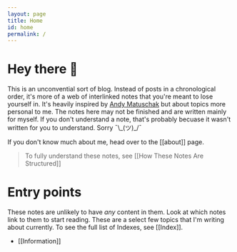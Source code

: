 ```yaml
---
layout: page
title: Home
id: home
permalink: /
---
```


# Hey there 👋

This is an unconvential sort of blog. Instead of posts in a chronological order, it's more of a web of interlinked notes that you're meant to lose yourself in. It's heavily inspired by [Andy Matuschak](https://notes.andymatuschak.org/) but about topics more personal to me. The notes here may not be finished and are written mainly for myself. If you don't understand a note, that's probably becuase it wasn't written for you to understand. Sorry ¯\\\_(ツ)\_/¯

If you don't know much about me, head over to the [[about]] page.

> To fully understand these notes, see [[How These Notes Are Structured]]

# Entry points
These notes are unlikely to have _any_ content in them. Look at which notes link to them to start reading. These are a select few topics that I'm writing about currently. To see the full list of Indexes, see [[Index]].

- [[Information]]
